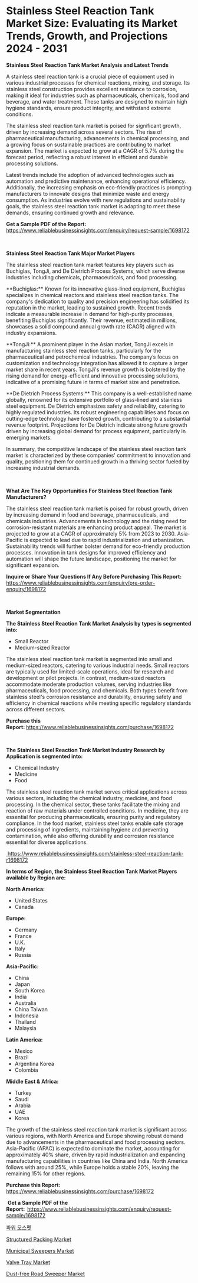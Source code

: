 <p><h1>Stainless Steel Reaction Tank Market Size: Evaluating its Market Trends, Growth, and Projections 2024 - 2031</h1></p><p><strong>Stainless Steel Reaction Tank Market Analysis and Latest Trends</strong></p>
<p><p>A stainless steel reaction tank is a crucial piece of equipment used in various industrial processes for chemical reactions, mixing, and storage. Its stainless steel construction provides excellent resistance to corrosion, making it ideal for industries such as pharmaceuticals, chemicals, food and beverage, and water treatment. These tanks are designed to maintain high hygiene standards, ensure product integrity, and withstand extreme conditions.</p><p>The stainless steel reaction tank market is poised for significant growth, driven by increasing demand across several sectors. The rise of pharmaceutical manufacturing, advancements in chemical processing, and a growing focus on sustainable practices are contributing to market expansion. The market is expected to grow at a CAGR of 5.7% during the forecast period, reflecting a robust interest in efficient and durable processing solutions. </p><p>Latest trends include the adoption of advanced technologies such as automation and predictive maintenance, enhancing operational efficiency. Additionally, the increasing emphasis on eco-friendly practices is prompting manufacturers to innovate designs that minimize waste and energy consumption. As industries evolve with new regulations and sustainability goals, the stainless steel reaction tank market is adapting to meet these demands, ensuring continued growth and relevance.</p></p>
<p><strong>Get a Sample PDF of the Report:&nbsp;</strong> <a href="https://www.reliablebusinessinsights.com/enquiry/request-sample/1698172?utm_campaign=57&utm_medium=2&utm_source=Github&utm_content=ia&utm_term=16122024&utm_id=stainless-steel-reaction-tank">https://www.reliablebusinessinsights.com/enquiry/request-sample/1698172</a></p>
<p>&nbsp;</p>
<p><strong>Stainless Steel Reaction Tank Major Market Players</strong></p>
<p><p>The stainless steel reaction tank market features key players such as Buchiglas, TongJi, and De Dietrich Process Systems, which serve diverse industries including chemicals, pharmaceuticals, and food processing. </p><p>**Buchiglas:** Known for its innovative glass-lined equipment, Buchiglas specializes in chemical reactors and stainless steel reaction tanks. The company's dedication to quality and precision engineering has solidified its reputation in the market, leading to sustained growth. Recent trends indicate a measurable increase in demand for high-purity processes, benefiting Buchiglas significantly. Their revenue, estimated in millions, showcases a solid compound annual growth rate (CAGR) aligned with industry expansions.</p><p>**TongJi:** A prominent player in the Asian market, TongJi excels in manufacturing stainless steel reaction tanks, particularly for the pharmaceutical and petrochemical industries. The company’s focus on customization and technology integration has allowed it to capture a larger market share in recent years. TongJi's revenue growth is bolstered by the rising demand for energy-efficient and innovative processing solutions, indicative of a promising future in terms of market size and penetration.</p><p>**De Dietrich Process Systems:** This company is a well-established name globally, renowned for its extensive portfolio of glass-lined and stainless steel equipment. De Dietrich emphasizes safety and reliability, catering to highly regulated industries. Its robust engineering capabilities and focus on cutting-edge technology have fostered growth, contributing to a substantial revenue footprint. Projections for De Dietrich indicate strong future growth driven by increasing global demand for process equipment, particularly in emerging markets.</p><p>In summary, the competitive landscape of the stainless steel reaction tank market is characterized by these companies' commitment to innovation and quality, positioning them for continued growth in a thriving sector fueled by increasing industrial demands.</p></p>
<p>&nbsp;</p>
<p><strong>What Are The Key Opportunities For Stainless Steel Reaction Tank Manufacturers?</strong></p>
<p><p>The stainless steel reaction tank market is poised for robust growth, driven by increasing demand in food and beverage, pharmaceuticals, and chemicals industries. Advancements in technology and the rising need for corrosion-resistant materials are enhancing product appeal. The market is projected to grow at a CAGR of approximately 5% from 2023 to 2030. Asia-Pacific is expected to lead due to rapid industrialization and urbanization. Sustainability trends will further bolster demand for eco-friendly production processes. Innovation in tank designs for improved efficiency and automation will shape the future landscape, positioning the market for significant expansion.</p></p>
<p><strong>Inquire or Share Your Questions If Any Before Purchasing This Report:</strong> <a href="https://www.reliablebusinessinsights.com/enquiry/pre-order-enquiry/1698172?utm_campaign=57&utm_medium=2&utm_source=Github&utm_content=ia&utm_term=16122024&utm_id=stainless-steel-reaction-tank">https://www.reliablebusinessinsights.com/enquiry/pre-order-enquiry/1698172</a></p>
<p>&nbsp;</p>
<p><strong>Market Segmentation</strong></p>
<p><strong>The Stainless Steel Reaction Tank Market Analysis by types is segmented into:</strong></p>
<p><ul><li>Small Reactor</li><li>Medium-sized Reactor</li></ul></p>
<p><p>The stainless steel reaction tank market is segmented into small and medium-sized reactors, catering to various industrial needs. Small reactors are typically used for limited-scale operations, ideal for research and development or pilot projects. In contrast, medium-sized reactors accommodate moderate production volumes, serving industries like pharmaceuticals, food processing, and chemicals. Both types benefit from stainless steel's corrosion resistance and durability, ensuring safety and efficiency in chemical reactions while meeting specific regulatory standards across different sectors.</p></p>
<p><strong>Purchase this Report:&nbsp;</strong><a href="https://www.reliablebusinessinsights.com/purchase/1698172?utm_campaign=57&utm_medium=2&utm_source=Github&utm_content=ia&utm_term=16122024&utm_id=stainless-steel-reaction-tank">https://www.reliablebusinessinsights.com/purchase/1698172</a></p>
<p>&nbsp;</p>
<p><strong>The Stainless Steel Reaction Tank Market Industry Research by Application is segmented into:</strong></p>
<p><ul><li>Chemical Industry</li><li>Medicine</li><li>Food</li></ul></p>
<p><p>The stainless steel reaction tank market serves critical applications across various sectors, including the chemical industry, medicine, and food processing. In the chemical sector, these tanks facilitate the mixing and reaction of raw materials under controlled conditions. In medicine, they are essential for producing pharmaceuticals, ensuring purity and regulatory compliance. In the food market, stainless steel tanks enable safe storage and processing of ingredients, maintaining hygiene and preventing contamination, while also offering durability and corrosion resistance essential for diverse applications.</p></p>
<p><a href="https://www.reliablebusinessinsights.com/stainless-steel-reaction-tank-r1698172?utm_campaign=57&utm_medium=2&utm_source=Github&utm_content=ia&utm_term=16122024&utm_id=stainless-steel-reaction-tank">&nbsp;https://www.reliablebusinessinsights.com/stainless-steel-reaction-tank-r1698172</a></p>
<p><strong>In terms of Region, the Stainless Steel Reaction Tank Market Players available by Region are:</strong></p>
<p>
    <p> <strong> North America: </strong>
        <ul>
            <li>United States</li>
            <li>Canada</li>
        </ul>
        </p> 
    <p> <strong> Europe: </strong>
        <ul>
            <li>Germany</li>
            <li>France</li>
            <li>U.K.</li>
            <li>Italy</li>
            <li>Russia</li>
        </ul>
        </p> 
    <p> <strong> Asia-Pacific: </strong>
        <ul>
            <li>China</li>
            <li>Japan</li>
            <li>South Korea</li>
            <li>India</li>
            <li>Australia</li>
            <li>China Taiwan</li>
            <li>Indonesia</li>
            <li>Thailand</li>
            <li>Malaysia</li>
        </ul>
        </p> 
    <p> <strong> Latin America: </strong>
        <ul>
            <li>Mexico</li>
            <li>Brazil</li>
            <li>Argentina Korea</li>
            <li>Colombia</li>
        </ul>
        </p> 
    <p> <strong> Middle East & Africa: </strong>
        <ul>
            <li>Turkey</li>
            <li>Saudi</li>
            <li>Arabia</li>
            <li>UAE</li>
            <li>Korea</li>
        </ul>
    </p>
    </p>
<p><p>The growth of the stainless steel reaction tank market is significant across various regions, with North America and Europe showing robust demand due to advancements in the pharmaceutical and food processing sectors. Asia-Pacific (APAC) is expected to dominate the market, accounting for approximately 40% share, driven by rapid industrialization and expanding manufacturing capabilities in countries like China and India. North America follows with around 25%, while Europe holds a stable 20%, leaving the remaining 15% for other regions.</p></p>
<p><strong>Purchase this Report: </strong><a href="https://www.reliablebusinessinsights.com/purchase/1698172?utm_campaign=57&utm_medium=2&utm_source=Github&utm_content=ia&utm_term=16122024&utm_id=stainless-steel-reaction-tank">https://www.reliablebusinessinsights.com/purchase/1698172</a></p>
<p>&nbsp;<strong>Get a Sample PDF of the Report:&nbsp;&nbsp;</strong><a href="https://www.reliablebusinessinsights.com/enquiry/request-sample/1698172?utm_campaign=57&utm_medium=2&utm_source=Github&utm_content=ia&utm_term=16122024&utm_id=stainless-steel-reaction-tank">https://www.reliablebusinessinsights.com/enquiry/request-sample/1698172</a></p>
<p><strong></strong></p>
<p><p><a href="https://github.com/sougarounis/Market-Research-Report-List-6/blob/main/772788127837.md?utm_campaign=57&utm_medium=2&utm_source=Github&utm_content=ia&utm_term=16122024&utm_id=stainless-steel-reaction-tank">파워 모스펫</a></p><p><a href="https://www.linkedin.com/pulse/detailed-structured-packing-market-study-99-cagr-growth-trend-ol7cf?utm_campaign=57&utm_medium=2&utm_source=Github&utm_content=ia&utm_term=16122024&utm_id=stainless-steel-reaction-tank">Structured Packing Market</a></p><p><a href="https://github.com/bmorecock/Market-Research-Report-List-5/blob/main/municipal-sweepers-market.md?utm_campaign=57&utm_medium=2&utm_source=Github&utm_content=ia&utm_term=16122024&utm_id=stainless-steel-reaction-tank">Municipal Sweepers Market</a></p><p><a href="https://www.linkedin.com/pulse/valve-tray-market-spectrum-usage-patterns-sector-evolution-gzjze?utm_campaign=57&utm_medium=2&utm_source=Github&utm_content=ia&utm_term=16122024&utm_id=stainless-steel-reaction-tank">Valve Tray Market</a></p><p><a href="https://github.com/AshrafKhan865/Market-Research-Report-List-1/blob/main/dust-free-road-sweeper-market.md?utm_campaign=57&utm_medium=2&utm_source=Github&utm_content=ia&utm_term=16122024&utm_id=stainless-steel-reaction-tank">Dust-free Road Sweeper Market</a></p></p>